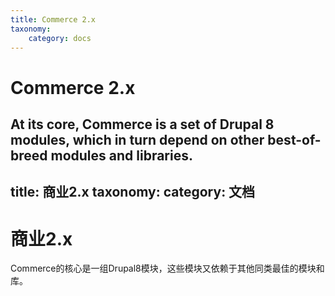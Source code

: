 ```yaml
---
title: Commerce 2.x
taxonomy:
    category: docs
---
```


Commerce 2.x
============

At its core, Commerce is a set of Drupal 8 modules, which in turn depend
on other best-of-breed modules and libraries.
---
title: 商业2.x
taxonomy:
    category: 文档
---

商业2.x
============


Commerce的核心是一组Drupal8模块，这些模块又依赖于其他同类最佳的模块和库。
